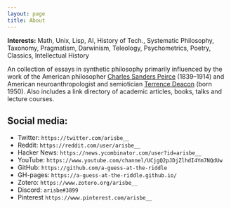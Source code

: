```yaml
---
layout: page
title: About
---
```


**Interests:** Math, Unix, Lisp, AI, History of Tech., Systematic Philosophy, Taxonomy, Pragmatism, Darwinism, Teleology, Psychometrics, Poetry, Classics, Intellectual History

An collection of essays in synthetic philosophy primarily influenced by the work of the American philosopher [Charles Sanders Peirce](https://en.wikipedia.org/wiki/Charles_Sanders_Peirce) (1839–1914) and American neuroanthropologist and semiotician [Terrence Deacon](https://en.wikipedia.org/wiki/Terrence_Deacon) (born 1950). Also includes a link directory of academic articles, books, talks and lecture courses.


## Social media:
 - Twitter: `https://twitter.com/arisbe__` 
 - Reddit: `https://reddit.com/user/arisbe__`
 - Hacker News: `https://news.ycombinator.com/user?id=arisbe__`
 - YouTube: `https://www.youtube.com/channel/UCjgQ2pJDjZlhdI4Ym7NQdUw`
 - GitHub: `https://github.com/a-guess-at-the-riddle`
 - GH-pages: `https://a-guess-at-the-riddle.github.io/`
 - Zotero: `https://www.zotero.org/arisbe__`
 - Discord: `arisbe#3899`
 - Pinterest `https://www.pinterest.com/arisbe__`
